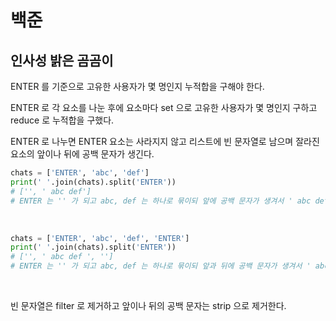 # 백준

## 인사성 밝은 곰곰이

ENTER 를 기준으로 고유한 사용자가 몇 명인지 누적합을 구해야 한다.

ENTER 로 각 요소를 나눈 후에 요소마다 set 으로 고유한 사용자가 몇 명인지 구하고 reduce 로 누적합을 구했다.

ENTER 로 나누면 ENTER 요소는 사라지지 않고 리스트에 빈 문자열로 남으며 잘라진 요소의 앞이나 뒤에 공백 문자가 생긴다.

```python
chats = ['ENTER', 'abc', 'def']
print(' '.join(chats).split('ENTER'))
# ['', ' abc def']
# ENTER 는 '' 가 되고 abc, def 는 하나로 묶이되 앞에 공백 문자가 생겨서 ' abc def' 가 된다
```

<br>

```python
chats = ['ENTER', 'abc', 'def', 'ENTER']
print(' '.join(chats).split('ENTER'))
# ['', ' abc def ', '']
# ENTER 는 '' 가 되고 abc, def 는 하나로 묶이되 앞과 뒤에 공백 문자가 생겨서 ' abc def ' 가 된다
```

<br>

빈 문자열은 filter 로 제거하고 앞이나 뒤의 공백 문자는 strip 으로 제거한다.

